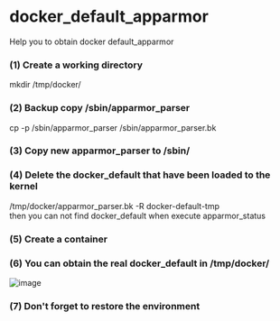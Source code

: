 # docker_default_apparmor
Help you to obtain docker default_apparmor

### (1) Create a working directory 
mkdir /tmp/docker/

### (2) Backup copy /sbin/apparmor_parser
cp -p /sbin/apparmor_parser /sbin/apparmor_parser.bk

### (3) Copy new apparmor_parser to /sbin/

### (4) Delete the docker_default that have been loaded to the kernel
/tmp/docker/apparmor_parser.bk -R docker-default-tmp<br>
then you can not find docker_default when execute apparmor_status

### (5) Create a container

### (6) You can obtain the real docker_default in /tmp/docker/
![image](https://user-images.githubusercontent.com/24563500/188603276-caa2d043-5396-4d8f-97a4-d8547326173e.png)

### (7) Don't forget to restore the environment
